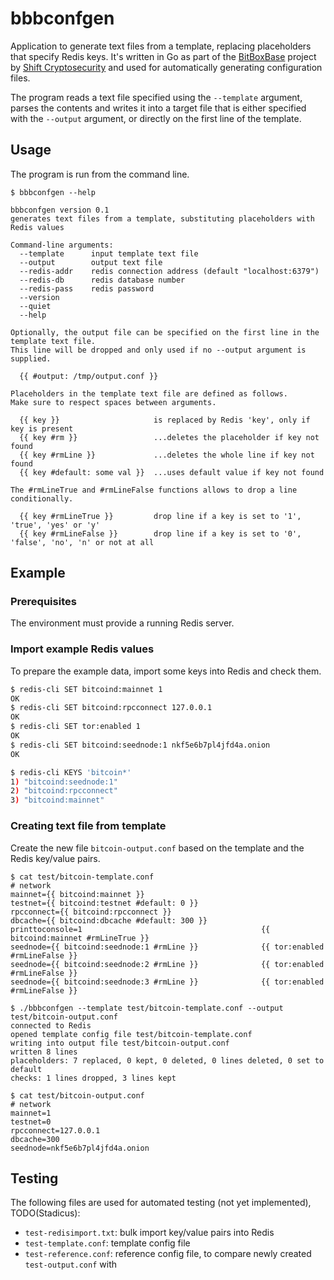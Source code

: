 # bbbconfgen

Application to generate text files from a template, replacing placeholders that specify Redis keys.
It's written in Go as part of the [BitBoxBase](https://github.com/digitalbitbox/bitbox-base) project by [Shift Cryptosecurity](https://shiftcrypto.ch) and used for automatically generating configuration files.

The program reads a text file specified using the `--template` argument, parses the contents and writes it into a target file that is either specified with the `--output` argument, or directly on the first line of the template.

## Usage

The program is run from the command line.

```console
$ bbbconfgen --help

bbbconfgen version 0.1
generates text files from a template, substituting placeholders with Redis values

Command-line arguments:
  --template      input template text file
  --output        output text file
  --redis-addr    redis connection address (default "localhost:6379")
  --redis-db      redis database number
  --redis-pass    redis password
  --version
  --quiet
  --help

Optionally, the output file can be specified on the first line in the template text file.
This line will be dropped and only used if no --output argument is supplied.

  {{ #output: /tmp/output.conf }}

Placeholders in the template text file are defined as follows.
Make sure to respect spaces between arguments.

  {{ key }}                     is replaced by Redis 'key', only if key is present
  {{ key #rm }}                 ...deletes the placeholder if key not found
  {{ key #rmLine }}             ...deletes the whole line if key not found
  {{ key #default: some val }}  ...uses default value if key not found

The #rmLineTrue and #rmLineFalse functions allows to drop a line conditionally.

  {{ key #rmLineTrue }}         drop line if a key is set to '1', 'true', 'yes' or 'y'
  {{ key #rmLineFalse }}        drop line if a key is set to '0', 'false', 'no', 'n' or not at all
```

## Example

### Prerequisites

The environment must provide a running Redis server.

### Import example Redis values

To prepare the example data, import some keys into Redis and check them.

```bash
$ redis-cli SET bitcoind:mainnet 1
OK
$ redis-cli SET bitcoind:rpcconnect 127.0.0.1
OK
$ redis-cli SET tor:enabled 1
OK
$ redis-cli SET bitcoind:seednode:1 nkf5e6b7pl4jfd4a.onion
OK

$ redis-cli KEYS 'bitcoin*'
1) "bitcoind:seednode:1"
2) "bitcoind:rpcconnect"
3) "bitcoind:mainnet"
```

### Creating text file from template

Create the new file `bitcoin-output.conf` based on the template and the Redis key/value pairs.

```console
$ cat test/bitcoin-template.conf
# network
mainnet={{ bitcoind:mainnet }}
testnet={{ bitcoind:testnet #default: 0 }}
rpcconnect={{ bitcoind:rpcconnect }}
dbcache={{ bitcoind:dbcache #default: 300 }}
printtoconsole=1                                        {{ bitcoind:mainnet #rmLineTrue }}
seednode={{ bitcoind:seednode:1 #rmLine }}              {{ tor:enabled #rmLineFalse }}
seednode={{ bitcoind:seednode:2 #rmLine }}              {{ tor:enabled #rmLineFalse }}
seednode={{ bitcoind:seednode:3 #rmLine }}              {{ tor:enabled #rmLineFalse }}

$ ./bbbconfgen --template test/bitcoin-template.conf --output test/bitcoin-output.conf
connected to Redis
opened template config file test/bitcoin-template.conf
writing into output file test/bitcoin-output.conf
written 8 lines
placeholders: 7 replaced, 0 kept, 0 deleted, 0 lines deleted, 0 set to default
checks: 1 lines dropped, 3 lines kept

$ cat test/bitcoin-output.conf
# network
mainnet=1
testnet=0
rpcconnect=127.0.0.1
dbcache=300
seednode=nkf5e6b7pl4jfd4a.onion
```

## Testing

The following files are used for automated testing (not yet implemented), TODO(Stadicus):

* `test-redisimport.txt`: bulk import key/value pairs into Redis
* `test-template.conf`: template config file
* `test-reference.conf`: reference config file, to compare newly created `test-output.conf` with

